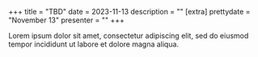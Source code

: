 +++
title = "TBD"
date = 2023-11-13
description = ""
[extra]
prettydate = "November 13"
presenter = ""
+++

Lorem ipsum dolor sit amet, consectetur adipiscing elit, sed do eiusmod tempor incididunt ut labore et dolore magna aliqua.
